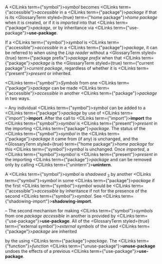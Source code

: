  



A <ClLinks  term={"symbol"}><i>symbol</i></ClLinks> becomes <ClLinks  term={"accessible"}><i>accessible</i></ClLinks> in a <ClLinks  term={"package"}><i>package</i></ClLinks> if that is its <GlossaryTerm styled={true} term={"home package"}><i>home package</i></GlossaryTerm> when it is created, or if it is *imported* into that <ClLinks  term={"package"}><i>package</i></ClLinks>, or by inheritance via <ClLinks  term={"use-package"}><b>use-package</b></ClLinks>. 



If a <ClLinks  term={"symbol"}><i>symbol</i></ClLinks> is <ClLinks  term={"accessible"}><i>accessible</i></ClLinks> in a <ClLinks  term={"package"}><i>package</i></ClLinks>, it can be referred to when using the *Lisp reader* without a <GlossaryTerm styled={true} term={"package prefix"}><i>package prefix</i></GlossaryTerm> when that <ClLinks  term={"package"}><i>package</i></ClLinks> is the <GlossaryTerm styled={true} term={"current package"}><i>current package</i></GlossaryTerm>, regardless of whether it is <ClLinks  term={"present"}><i>present</i></ClLinks> or inherited. 



<ClLinks  term={"symbol"}><i>Symbols</i></ClLinks> from one <ClLinks  term={"package"}><i>package</i></ClLinks> can be made <ClLinks  term={"accessible"}><i>accessible</i></ClLinks> in another <ClLinks  term={"package"}><i>package</i></ClLinks> in two ways. 



– Any individual <ClLinks  term={"symbol"}><i>symbol</i></ClLinks> can be added to a <ClLinks  term={"package"}><i>package</i></ClLinks> by use of <ClLinks  term={"import"}><b>import</b></ClLinks>. After the call to <ClLinks  term={"import"}><b>import</b></ClLinks> the <ClLinks  term={"symbol"}><i>symbol</i></ClLinks> is <ClLinks  term={"present"}><i>present</i></ClLinks> in the importing <ClLinks  term={"package"}><i>package</i></ClLinks>. The status of the <ClLinks  term={"symbol"}><i>symbol</i></ClLinks> in the <ClLinks  term={"package"}><i>package</i></ClLinks> it came from (if any) is unchanged, and the <GlossaryTerm styled={true} term={"home package"}><i>home package</i></GlossaryTerm> for this <ClLinks  term={"symbol"}><i>symbol</i></ClLinks> is unchanged. Once *imported*, a <ClLinks  term={"symbol"}><i>symbol</i></ClLinks> is <ClLinks  term={"present"}><i>present</i></ClLinks> in the importing <ClLinks  term={"package"}><i>package</i></ClLinks> and can be removed only by calling <ClLinks  term={"unintern"}><b>unintern</b></ClLinks>. 



A <ClLinks  term={"symbol"}><i>symbol</i></ClLinks> is *shadowed* <sub>3</sub> by another <ClLinks  term={"symbol"}><i>symbol</i></ClLinks> in some <ClLinks  term={"package"}><i>package</i></ClLinks> if the first <ClLinks  term={"symbol"}><i>symbol</i></ClLinks> would be <ClLinks  term={"accessible"}><i>accessible</i></ClLinks> by inheritance if not for the presence of the second <ClLinks  term={"symbol"}><i>symbol</i></ClLinks>. See <ClLinks  term={"shadowing-import"}><b>shadowing-import</b></ClLinks>. 



– The second mechanism for making <ClLinks  term={"symbol"}><i>symbols</i></ClLinks> from one *package accessible* in another is provided by <ClLinks  term={"use-package"}><b>use-package</b></ClLinks>. All of the <GlossaryTerm styled={true} term={"external symbol"}><i>external symbols</i></GlossaryTerm> of the used <ClLinks  term={"package"}><i>package</i></ClLinks> are inherited 







 



 



by the using <ClLinks  term={"package"}><i>package</i></ClLinks>. The <ClLinks  term={"function"}><i>function</i></ClLinks> <ClLinks  term={"unuse-package"}><b>unuse-package</b></ClLinks> undoes the effects of a previous <ClLinks  term={"use-package"}><b>use-package</b></ClLinks>. 



